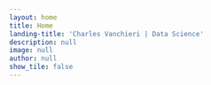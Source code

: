```yaml
---
layout: home
title: Home
landing-title: 'Charles Vanchieri | Data Science'
description: null
image: null
author: null
show_tile: false
---
```


